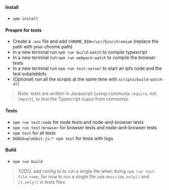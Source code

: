 #### Install

- `npm install`

#### Preapre for tests

- Create a `.env` file and add `CHROME_BIN=/usr/bin/chromium` (replace the path with your chrome path)
- In a new terminal run `npm run build:watch` to compile typescript
- In a new terminal run `npm run webpack:watch` to compile the browser tests
- In a new terminal run `npm run test:server` to start an ipfs node and the test subplebbits
- (Optional) run all the scripts at the same time with `scripts/build-watch-all`

> Note: tests are written in Javascript (using commonjs `require`, not `import`), to test the Typescript ouput from commonjs.

#### Tests

- `npm run test:node` for node tests and node-and-browser tests
- `npm run test:browser` for browser tests and node-and-browser tests
- `npm test` for all tests
- `DEBUG=plebbit-js:* npm test` for tests with logs

#### Build

- `npm run build`

> TODO: add config to to run a single file when doing `npm run test file-name`, for now to run a single file use `describe.only()` and `it.only()` in tests files.